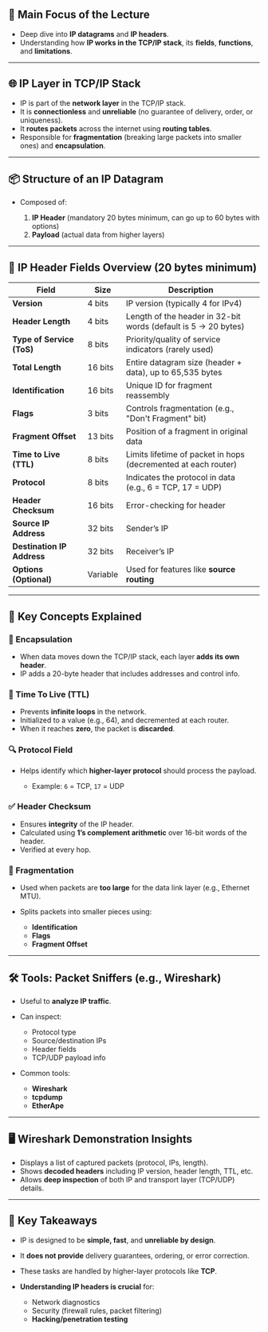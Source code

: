 ## 🔷 **Main Focus of the Lecture**

- Deep dive into **IP datagrams** and **IP headers**.
- Understanding how **IP works in the TCP/IP stack**, its **fields**, **functions**, and **limitations**.

---

## 🌐 **IP Layer in TCP/IP Stack**

- IP is part of the **network layer** in the TCP/IP stack.
- It is **connectionless** and **unreliable** (no guarantee of delivery, order, or uniqueness).
- It **routes packets** across the internet using **routing tables**.
- Responsible for **fragmentation** (breaking large packets into smaller ones) and **encapsulation**.

---

## 📦 **Structure of an IP Datagram**

- Composed of:
    
    1. **IP Header** (mandatory 20 bytes minimum, can go up to 60 bytes with options)
    2. **Payload** (actual data from higher layers)

---

## 🧾 **IP Header Fields Overview** (20 bytes minimum)

|Field|Size|Description|
|---|---|---|
|**Version**|4 bits|IP version (typically 4 for IPv4)|
|**Header Length**|4 bits|Length of the header in 32-bit words (default is 5 → 20 bytes)|
|**Type of Service (ToS)**|8 bits|Priority/quality of service indicators (rarely used)|
|**Total Length**|16 bits|Entire datagram size (header + data), up to 65,535 bytes|
|**Identification**|16 bits|Unique ID for fragment reassembly|
|**Flags**|3 bits|Controls fragmentation (e.g., "Don't Fragment" bit)|
|**Fragment Offset**|13 bits|Position of a fragment in original data|
|**Time to Live (TTL)**|8 bits|Limits lifetime of packet in hops (decremented at each router)|
|**Protocol**|8 bits|Indicates the protocol in data (e.g., 6 = TCP, 17 = UDP)|
|**Header Checksum**|16 bits|Error-checking for header|
|**Source IP Address**|32 bits|Sender’s IP|
|**Destination IP Address**|32 bits|Receiver’s IP|
|**Options (Optional)**|Variable|Used for features like **source routing**|

---

## 🧠 **Key Concepts Explained**

### 🧱 Encapsulation

- When data moves down the TCP/IP stack, each layer **adds its own header**.
- IP adds a 20-byte header that includes addresses and control info.

### 🔁 Time To Live (TTL)

- Prevents **infinite loops** in the network.
- Initialized to a value (e.g., 64), and decremented at each router.
- When it reaches **zero**, the packet is **discarded**.

### 🔍 Protocol Field

- Helps identify which **higher-layer protocol** should process the payload.
    
    - Example: `6` = TCP, `17` = UDP

### ✅ Header Checksum

- Ensures **integrity** of the IP header.
- Calculated using **1’s complement arithmetic** over 16-bit words of the header.
- Verified at every hop.

### 🔀 Fragmentation

- Used when packets are **too large** for the data link layer (e.g., Ethernet MTU).
    
- Splits packets into smaller pieces using:
    
    - **Identification**
    - **Flags**
    - **Fragment Offset**

---

## 🛠️ **Tools: Packet Sniffers (e.g., Wireshark)**

- Useful to **analyze IP traffic**.
    
- Can inspect:
    
    - Protocol type
    - Source/destination IPs
    - Header fields
    - TCP/UDP payload info
- Common tools:
    
    - **Wireshark**
    - **tcpdump**
    - **EtherApe**

---

## 🖥️ **Wireshark Demonstration Insights**

- Displays a list of captured packets (protocol, IPs, length).
- Shows **decoded headers** including IP version, header length, TTL, etc.
- Allows **deep inspection** of both IP and transport layer (TCP/UDP) details.

---

## 🧠 Key Takeaways

- IP is designed to be **simple, fast**, and **unreliable by design**.
- It **does not provide** delivery guarantees, ordering, or error correction.
- These tasks are handled by higher-layer protocols like **TCP**.
- **Understanding IP headers is crucial** for:
    
    - Network diagnostics
    - Security (firewall rules, packet filtering)
    - **Hacking/penetration testing**